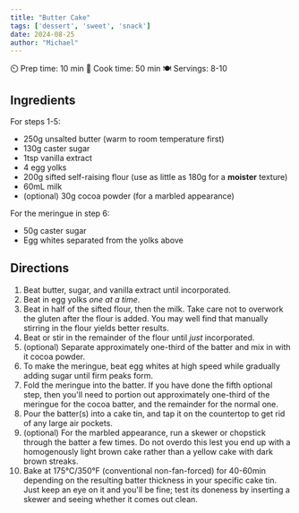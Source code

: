 ```yaml
---
title: "Butter Cake"
tags: ['dessert', 'sweet', 'snack']
date: 2024-08-25
author: "Michael"
---
```


⏲️ Prep time: 10 min
🍳 Cook time: 50 min
🍽️ Servings: 8-10

## Ingredients

For steps 1-5:
- 250g unsalted butter (warm to room temperature first)
- 130g caster sugar
- 1tsp vanilla extract
- 4 egg yolks
- 200g sifted self-raising flour (use as little as 180g for a **moister** texture)
- 60mL milk
- (optional) 30g cocoa powder (for a marbled appearance)

For the meringue in step 6:
- 50g caster sugar
- Egg whites separated from the yolks above

## Directions

1. Beat butter, sugar, and vanilla extract until incorporated.
2. Beat in egg yolks *one at a time*.
3. Beat in half of the sifted flour, then the milk. Take care not to overwork the gluten after the flour is added. You may well find that manually stirring in the flour yields better results.
4. Beat or stir in the remainder of the flour until *just* incorporated.
5. (optional) Separate approximately one-third of the batter and mix in with it cocoa powder.
6. To make the meringue, beat egg whites at high speed while gradually adding sugar until firm peaks form.
7. Fold the meringue into the batter. If you have done the fifth optional step, then you'll need to portion out approximately one-third of the meringue for the cocoa batter, and the remainder for the normal one.
8. Pour the batter(s) into a cake tin, and tap it on the countertop to get rid of any large air pockets.
9. (optional) For the marbled appearance, run a skewer or chopstick through the batter a few times. Do not overdo this lest you end up with a homogenously light brown cake rather than a yellow cake with dark brown streaks.
10. Bake at 175°C/350°F (conventional non-fan-forced) for 40-60min depending on the resulting batter thickness in your specific cake tin. Just keep an eye on it and you'll be fine; test its doneness by inserting a skewer and seeing whether it comes out clean.

